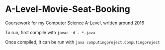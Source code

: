 # A-Level-Movie-Seat-Booking
Coursework for my Computer Science A-Level, written around 2016

To run, first compile with `javac -d . *.java`

Once compiled, it can be run with `java computingproject.Computingproject`